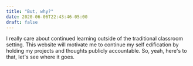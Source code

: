```yaml
---
title: "But, why?"
date: 2020-06-06T22:43:46-05:00
draft: false
---
```


I really care about continued learning outside of the traditional classroom setting. This website
will motivate me to continue my self edification by holding my projects and thoughts publicly accountable.
So, yeah, here's to that, let's see where it goes.
